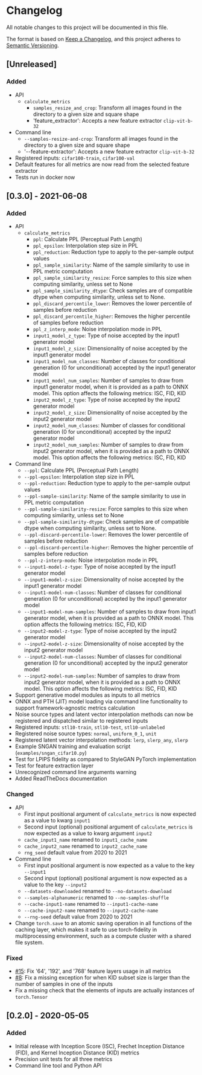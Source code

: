 # Changelog
All notable changes to this project will be documented in this file.

The format is based on [Keep a Changelog](https://keepachangelog.com/en/1.0.0/),
and this project adheres to [Semantic Versioning](https://semver.org/spec/v2.0.0.html).

## [Unreleased]
### Added
- API
  - `calculate_metrics`
    - `samples_resize_and_crop`: Transform all images found in the directory to a given size and square shape
    - 'feature_extractor': Accepts a new feature extractor `clip-vit-b-32`
- Command line
  - `--samples-resize-and-crop`: Transform all images found in the directory to a given size and square shape
  - '--feature-extractor': Accepts a new feature extractor `clip-vit-b-32`
- Registered inputs: `cifar100-train`, `cifar100-val`
- Default features for all metrics are now read from the selected feature extractor
- Tests run in docker now

## [0.3.0] - 2021-06-08
### Added
- API
  - `calculate_metrics`
    - `ppl`: Calculate PPL (Perceptual Path Length)
    - `ppl_epsilon`: Interpolation step size in PPL
    - `ppl_reduction`: Reduction type to apply to the per-sample output values
    - `ppl_sample_similarity`: Name of the sample similarity to use in PPL metric computation
    - `ppl_sample_similarity_resize`: Force samples to this size when computing similarity, unless set to None
    - `ppl_sample_similarity_dtype`: Check samples are of compatible dtype when computing similarity, unless set to None.
    - `ppl_discard_percentile_lower`: Removes the lower percentile of samples before reduction
    - `ppl_discard_percentile_higher`: Removes the higher percentile of samples before reduction
    - `ppl_z_interp_mode`: Noise interpolation mode in PPL
    - `input1_model_z_type`: Type of noise accepted by the input1 generator model
    - `input1_model_z_size`: Dimensionality of noise accepted by the input1 generator model
    - `input1_model_num_classes`: Number of classes for conditional generation (0 for unconditional) accepted by the input1 generator model
    - `input1_model_num_samples`: Number of samples to draw from input1 generator model, when it is provided as a path to ONNX model. This option affects the following metrics: ISC, FID, KID
    - `input2_model_z_type`: Type of noise accepted by the input2 generator model
    - `input2_model_z_size`: Dimensionality of noise accepted by the input2 generator model
    - `input2_model_num_classes`: Number of classes for conditional generation (0 for unconditional) accepted by the input2 generator model
    - `input2_model_num_samples`: Number of samples to draw from input2 generator model, when it is provided as a path to ONNX model. This option affects the following metrics: ISC, FID, KID
- Command line
  - `--ppl`: Calculate PPL (Perceptual Path Length)
  - `--ppl-epsilon`: Interpolation step size in PPL
  - `--ppl-reduction`: Reduction type to apply to the per-sample output values
  - `--ppl-sample-similarity`: Name of the sample similarity to use in PPL metric computation
  - `--ppl-sample-similarity-resize`: Force samples to this size when computing similarity, unless set to None 
  - `--ppl-sample-similarity-dtype`: Check samples are of compatible dtype when computing similarity, unless set to None.
  - `--ppl-discard-percentile-lower`: Removes the lower percentile of samples before reduction
  - `--ppl-discard-percentile-higher`: Removes the higher percentile of samples before reduction
  - `--ppl-z-interp-mode`: Noise interpolation mode in PPL
  - `--input1-model-z-type`: Type of noise accepted by the input1 generator model
  - `--input1-model-z-size`: Dimensionality of noise accepted by the input1 generator model
  - `--input1-model-num-classes`: Number of classes for conditional generation (0 for unconditional) accepted by the input1 generator model
  - `--input1-model-num-samples`: Number of samples to draw from input1 generator model, when it is provided as a path to ONNX model. This option affects the following metrics: ISC, FID, KID
  - `--input2-model-z-type`: Type of noise accepted by the input2 generator model
  - `--input2-model-z-size`: Dimensionality of noise accepted by the input2 generator model
  - `--input2-model-num-classes`: Number of classes for conditional generation (0 for unconditional) accepted by the input2 generator model
  - `--input2-model-num-samples`: Number of samples to draw from input2 generator model, when it is provided as a path to ONNX model. This option affects the following metrics: ISC, FID, KID
- Support generative model modules as inputs to all metrics  
- ONNX and PTH (JIT) model loading via command line functionality to support framework-agnostic metrics calculation
- Noise source types and latent vector interpolation methods can now be registered and dispatched similar to registered inputs
- Registered inputs: `stl10-train`, `stl10-test`, `stl10-unlabeled`
- Registered noise source types: `normal`, `uniform_0_1`, `unit` 
- Registered latent vector interpolation methods: `lerp`, `slerp_any`, `slerp` 
- Example SNGAN training and evaluation script (`examples/sngan_cifar10.py`)
- Test for LPIPS fidelity as compared to StyleGAN PyTorch implementation
- Test for feature extraction layer
- Unrecognized command line arguments warning
- Added ReadTheDocs documentation

### Changed
- API
  - First input positional argument of `calculate_metrics` is now expected as a value to kwarg `input1`
  - Second input (optional) positional argument of `calculate_metrics` is now expected as a value to kwarg argument 
  `input2`
  - `cache_input1_name` renamed to `input1_cache_name`  
  - `cache_input2_name` renamed to `input2_cache_name`  
  - `rng_seed` default value from 2020 to 2021
- Command line
  - First input positional argument is now expected as a value to the key `--input1`
  - Second input (optional) positional argument is now expected as a value to the key `--input2`
  - `--datasets-downloaded` renamed to `--no-datasets-download`
  - `--samples-alphanumeric` renamed to `--no-samples-shuffle`
  - `--cache-input1-name` renamed to `--input1-cache-name`  
  - `--cache-input2-name` renamed to `--input2-cache-name`  
  - `--rng-seed` default value from 2020 to 2021
- Change `torch.save` to an atomic saving operation in all functions of the caching layer, which makes it 
  safe to use torch-fidelity in multiprocessing environment, such as a compute cluster with a shared file system.

### Fixed
- [#15](https://github.com/toshas/torch-fidelity/issues/15): Fix '64', '192', and '768' feature layers usage in all metrics
- [#8](https://github.com/toshas/torch-fidelity/issues/8): Fix a missing exception for when KID subset size is larger than the number of samples in one of the inputs
- Fix a missing check that the elements of inputs are actually instances of `torch.Tensor`

## [0.2.0] - 2020-05-05
### Added
- Initial release with Inception Score (ISC), Frechet Inception Distance (FID),
  and Kernel Inception Distance (KID) metrics
- Precision unit tests for all three metrics
- Command line tool and Python API
